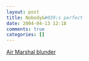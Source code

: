 ```yaml
---
layout: post
title: Nobody&#039;s perfect
date: 2004-04-13 12:18
comments: true
categories: []
---
```

<a href="http://story.news.yahoo.com/news?tmpl=story&cid=573&ncid=757&e=4&u=/nm/20040412/od_nm/security_marshal_dc">Air Marshal blunder</a>

